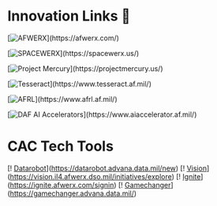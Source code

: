 # Innovation Links 🔗

[![AFWERX](https://img.shields.io/badge/-AFWERX-blue?style=for-the-badge&logo=data:image/svg+xml;base64,...)](https://afwerx.com/)

[![SPACEWERX](https://img.shields.io/badge/-SPACEWERX-blue?style=for-the-badge&logo=data:image/svg+xml;base64,...)](https://spacewerx.us/)

[![Project Mercury](https://img.shields.io/badge/-Project%20Mercury-blue?style=for-the-badge&logo=data:image/svg+xml;base64,...)](https://projectmercury.us/)

[![Tesseract](https://img.shields.io/badge/-Tesseract-blue?style=for-the-badge&logo=data:image/svg+xml;base64,...)](https://www.tesseract.af.mil/)

[![AFRL](https://img.shields.io/badge/-AFRL-blue?style=for-the-badge&logo=data:image/svg+xml;base64,...)](https://www.afrl.af.mil/)

[![DAF AI Accelerators](https://img.shields.io/badge/-DAF%20AI%20Accelerators-blue?style=for-the-badge&logo=data:image/svg+xml;base64,...)](https://www.aiaccelerator.af.mil/)

# CAC Tech Tools 

[! [Datarobot](https://img.shields.io/badge/-Datarobot%20Explorer-purple?style=for-the-badge)](https://datarobot.advana.data.mil/new)
[! [Vision](https://img.shields.io/badge/-Vision%20Explorer-purple?style=for-the-badge)](https://vision.il4.afwerx.dso.mil/initiatives/explore)
[! [Ignite](https://img.shields.io/badge/-Ignite%20Sign%20In-purple?style=for-the-badge)](https://ignite.afwerx.com/signin)
[! [Gamechanger](https://img.shields.io/badge/-Gamechanger%20Explorer-purple?style=for-the-badge)](https://gamechanger.advana.data.mil/)
